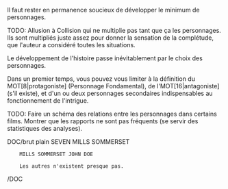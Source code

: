 <!-- Page: #369 Le minimum de personnages -->

Il faut rester en permanence soucieux de développer le minimum de personnages.

<adminonly>
  TODO: Allusion à Collision qui ne multiplie pas tant que ça les personnages. Ils sont multipliés juste assez pour donner la sensation de la complétude, que l'auteur a considéré toutes les situations.
</adminonly>


Le développement de l'histoire passe inévitablement par le choix des personnages.

Dans un premier temps, vous pouvez vous limiter à la définition du MOT[8|protagoniste] (Personnage Fondamental), de l'MOT[16|antagoniste] (s'il existe), et d'un ou deux personnages secondaires indispensables au fonctionnement de l'intrigue.

<adminonly>
  TODO: Faire un schéma des relations entre les personnages dans certains films. Montrer que les rapports ne sont pas fréquents (se servir des statistiques des analyses).
</adminonly>

DOC/brut plain
SEVEN
        MILLS SOMMERSET
        
        MILLS SOMMERSET JOHN DOE
        
        Les autres n'existent presque pas.
/DOC
